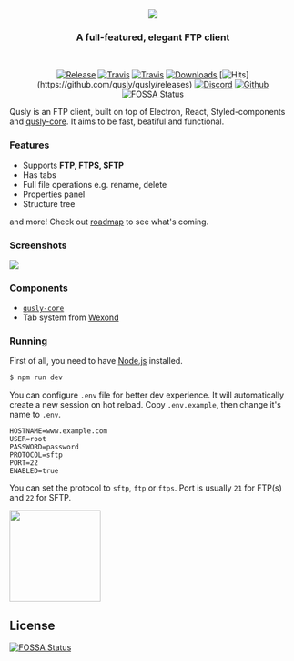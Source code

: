<div align="center">
  <img src="static/app-icons/readme.png">

  <h3>
    A full-featured, elegant FTP client
  </h3>

  <br />

[![Release](https://img.shields.io/github/release-pre/qusly/qusly.svg)](https://github.com/qusly/qusly/releases)
[![Travis](https://img.shields.io/travis/qusly/qusly.svg?style=flat-square)](https://travis-ci.com/qusly/qusly)
[![Travis](https://img.shields.io/travis/qusly/qusly-core.svg?style=flat-square)](https://travis-ci.org/xnerhu/qusly-core.svg)
[![Downloads](https://img.shields.io/github/downloads/qusly/qusly/total.svg?style=flat-square)](https://github.com/qusly/qusly/releases)
[![Hits](http://hits.dwyl.io/qusly/qusly.svg")](https://github.com/qusly/qusly/releases)
[![Discord](https://discordapp.com/api/guilds/307605794680209409/widget.png?style=shield)](https://discord.gg/P7Vn4VX)
[![Github](https://img.shields.io/github/followers/xnerhu.svg?style=social&label=Follow)](https://github.com/xnerhu)
[![FOSSA Status](https://app.fossa.io/api/projects/git%2Bgithub.com%2Fqusly%2Fqusly.svg?type=shield)](https://app.fossa.io/projects/git%2Bgithub.com%2Fqusly%2Fqusly?ref=badge_shield)

</div>

Qusly is an FTP client, built on top of Electron, React, Styled-components and [qusly-core](https://www.github.com/qusly/qusly-core). It aims to be fast, beatiful and functional.

### Features

- Supports **FTP, FTPS, SFTP**
- Has tabs
- Full file operations e.g. rename, delete
- Properties panel
- Structure tree

and more! Check out [roadmap](https://github.com/qusly/qusly/projects/) to see what's coming.

### Screenshots

![](https://i.imgur.com/7NRnj8i.png)

### Components

- [`qusly-core`](https://github.com/qusly/qusly-core)
- Tab system from [Wexond](https://github.com/wexond/wexond)

### Running

First of all, you need to have [Node.js](https://nodejs.org) installed.

```bash
$ npm run dev
```

You can configure `.env` file for better dev experience. It will automatically create a new session on hot reload.
Copy `.env.example`, then change it's name to `.env`.

```
HOSTNAME=www.example.com
USER=root
PASSWORD=password
PROTOCOL=sftp
PORT=22
ENABLED=true
```

You can set the protocol to `sftp`, `ftp` or `ftps`.
Port is usually `21` for FTP(s) and `22` for SFTP.

<a href="https://www.patreon.com/bePatron?u=21429620">
    <img src="https://c5.patreon.com/external/logo/become_a_patron_button@2x.png" width="160">
</a>


## License
[![FOSSA Status](https://app.fossa.io/api/projects/git%2Bgithub.com%2Fqusly%2Fqusly.svg?type=large)](https://app.fossa.io/projects/git%2Bgithub.com%2Fqusly%2Fqusly?ref=badge_large)